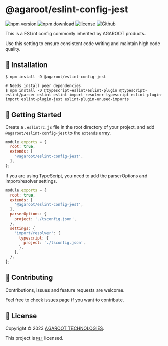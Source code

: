 # @agaroot/eslint-config-jest

[![npm version](https://badge.fury.io/js/@agaroot%2Feslint-config-jest.svg)](https://www.npmjs.com/package/@agaroot/eslint-config-jest)
[![npm download](https://img.shields.io/npm/dm/@agaroot/eslint-config-jest.svg)](https://www.npmjs.com/package/@agaroot/eslint-config-jest)
[![license](https://img.shields.io/badge/License-MIT-green.svg)](https://github.com/agaroot-technologies/eslint-config/blob/main/packages/jest/LICENSE)
[![Github](https://img.shields.io/github/followers/agaroot-technologies?label=Follow&logo=github&style=social)](https://github.com/orgs/agaroot-technologies/followers)

This is a ESLint config commonly inherited by AGAROOT products.

Use this setting to ensure consistent code writing and maintain high code quality.

## 🚀 Installation

```shell
$ npm install -D @agaroot/eslint-config-jest

# Needs install peer dependencies
$ npm install -D @typescript-eslint/eslint-plugin @typescript-eslint/parser eslint eslint-import-resolver-typescript eslint-plugin-import eslint-plugin-jest eslint-plugin-unused-imports
```

## 👏 Getting Started

Create a `.eslintrc.js` file in the root directory of your project, and add `@agaroot/eslint-config-jest` to the `extends` array.

```js
module.exports = {
  root: true,
  extends: [
    '@agaroot/eslint-config-jest',
  ],
};
```

If you are using TypeScript, you need to add the parserOptions and import/resolver settings.

```js
module.exports = {
  root: true,
  extends: [
    '@agaroot/eslint-config-jest',
  ],
  parserOptions: {
    project: './tsconfig.json',
  },
  settings: {
    'import/resolver': {
      typescript: {
        project: './tsconfig.json',
      },
    },
  },
};
```

## 🤝 Contributing

Contributions, issues and feature requests are welcome.

Feel free to check [issues page](https://github.com/agaroot-technologies/eslint-config/issues) if you want to contribute.

## 📝 License

Copyright © 2023 [AGAROOT TECHNOLOGIES](https://tech.agaroot.co.jp/).

This project is [```MIT```](https://github.com/agaroot-technologies/eslint-config/blob/main/packages/jest/LICENSE) licensed.
